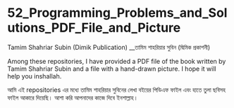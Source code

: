 # 52_Programming_Problems_and_Solutions_PDF_File_and_Picture
Tamim Shahriar Subin (Dimik Publication) __তামিম শাহরিয়ার সুবিন (দ্বিমিক প্রকাশনী)

Among these repositories, I have provided a PDF file of the book written by Tamim Shahriar Subin and a file with a hand-drawn picture. I hope it will help you inshallah.

আমি এই repositories এর মধ্যে তামিম শাহরিয়ার সুবিনের লেখা বইয়ের পিডিএফ ফাইল এবং হাতে তুলা ছবিসহ ফাইল আকারে দিয়েছি।  আশা করি আপনাদের কাজে দিবে ইনশাল্লাহ।  

